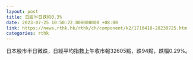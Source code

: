 ```yaml
---
layout: post
title: 日股半日跌約0.3%
date: 2023-07-25 10:50:22.000000000 +08:00
link: https://news.rthk.hk/rthk/ch/component/k2/1710418-20230725.htm
categories: rthk
---
```


日本股市半日微跌，日經平均指數上午收市報32605點，跌94點，跌幅0.29%。
